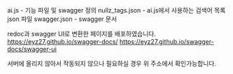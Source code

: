 ai.js             - 기능 파일 및 swagger 정의
nullz_tags.json   - ai.js에서 사용하는 검색어 목록 json 파일
swagger.json      - swagger 문서
 
redoc과 swagger UI로 변환한 페이지를 배포하였습니다.
https://eyz27.github.io/swagger-docs/
https://eyz27.github.io/swagger-docs/swagger-ui
 
서버에 올리지 않아서 작동되지 않으나 필요하실 경우 위 주소에서 확인가능합니다.
